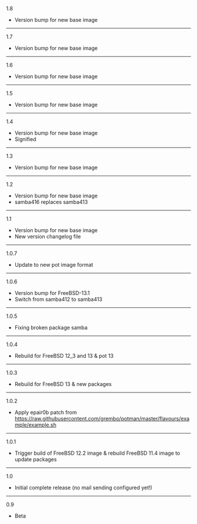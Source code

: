 1.8

* Version bump for new base image

---

1.7

* Version bump for new base image

---

1.6

* Version bump for new base image

---

1.5

* Version bump for new base image

---

1.4

* Version bump for new base image
* Signified

---

1.3

* Version bump for new base image

---

1.2

* Version bump for new base image
* samba416 replaces samba413

---

1.1

* Version bump for new base image
* New version changelog file

---

1.0.7

* Update to new pot image format

---

1.0.6

* Version bump for FreeBSD-13.1
* Switch from samba412 to samba413

---

1.0.5

* Fixing broken package samba

---

1.0.4

* Rebuild for FreeBSD 12_3 and 13 & pot 13

---

1.0.3

* Rebuild for FreeBSD 13 & new packages

---

1.0.2

* Apply epair0b patch from https://raw.githubusercontent.com/grembo/potman/master/flavours/example/example.sh

---

1.0.1

* Trigger build of FreeBSD 12.2 image & rebuild FreeBSD 11.4 image to update packages

---

1.0

* Initial complete release (no mail sending configured yet!)

---

0.9

* Beta

